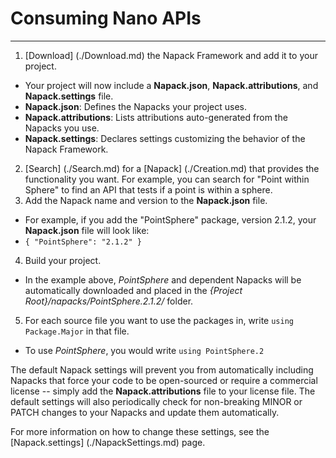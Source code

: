 # Consuming Nano APIs
---------------------

1. [Download] (./Download.md) the Napack Framework and add it to your project.
 - Your project will now include a **Napack.json**, **Napack.attributions**, and **Napack.settings** file.
 - **Napack.json**: Defines the Napacks your project uses.
 - **Napack.attributions**: Lists attributions auto-generated from the Napacks you use.
 - **Napack.settings**: Declares settings customizing the behavior of the Napack Framework.
2. [Search] (./Search.md) for a [Napack] (./Creation.md) that provides the functionality you want. For example, you can search for "Point within Sphere" to find an API that tests if a point is within a sphere.
3. Add the Napack name and version to the **Napack.json** file. 
 - For example, if you add the "PointSphere" package, version 2.1.2, your **Napack.json** file will look like:
 -  ```{ "PointSphere": "2.1.2" }```
4. Build your project. 
 - In the example above, *PointSphere* and dependent Napacks will be automatically downloaded and placed in the *{Project Root}/napacks/PointSphere.2.1.2/* folder.
5. For each source file you want to use the packages in, write ```using Package.Major``` in that file.
  - To use *PointSphere*, you would write ```using PointSphere.2```

The default Napack settings will prevent you from automatically including Napacks that force your code to be open-sourced or require a commercial license -- simply add the **Napack.attributions** file to your license file. The default settings will also periodically check for non-breaking MINOR or PATCH changes to your Napacks and update them automatically. 

For more information on how to change these settings, see the [Napack.settings] (./NapackSettings.md) page.